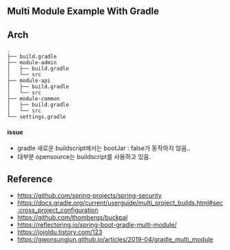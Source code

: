 ## Multi Module Example With Gradle

## Arch
```
.
├── build.gradle
├── module-admin
│   ├── build.gradle
│   └── src
├── module-api
│   ├── build.gradle
│   └── src
├── module-common
│   ├── build.gradle
│   └── src
└── settings.gradle
```


#### issue
- gradle 새로운 buildscript에서는 bootJar : false가 동작하지 않음..
- 대부분 opensource는 buildscript를 사용하고 있음.


## Reference
- <https://github.com/spring-projects/spring-security>
- <https://docs.gradle.org/current/userguide/multi_project_builds.html#sec:cross_project_configuration>
- <https://github.com/thombergs/buckpal>
- <https://reflectoring.io/spring-boot-gradle-multi-module/>
- <https://jojoldu.tistory.com/123>
- <https://gwonsungjun.github.io/articles/2019-04/gradle_multi_module>